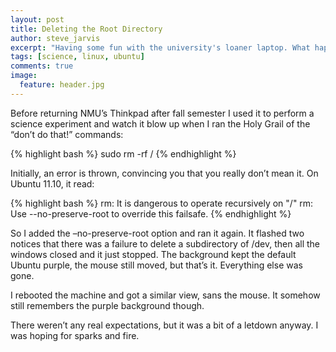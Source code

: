 ```yaml
---
layout: post
title: Deleting the Root Directory
author: steve_jarvis
excerpt: "Having some fun with the university's loaner laptop. What happens when you blow away the root directory?"
tags: [science, linux, ubuntu]
comments: true
image:
  feature: header.jpg
---
```


Before returning NMU’s Thinkpad after fall semester I used it to perform a science experiment and watch it blow up when I ran the Holy Grail of the “don’t do that!” commands:

{% highlight bash %}
sudo rm -rf /
{% endhighlight %}

Initially, an error is thrown, convincing you that you really don’t mean it. On Ubuntu 11.10, it read:

{% highlight bash %}
rm: It is dangerous to operate recursively on "/"
rm: Use --no-preserve-root to override this failsafe.
{% endhighlight %}

So I added the –no-preserve-root option and ran it again. It flashed two notices that there was a failure to delete a subdirectory of /dev, then all the windows closed and it just stopped. The background kept the default Ubuntu purple, the mouse still moved, but that’s it. Everything else was gone.

I rebooted the machine and got a similar view, sans the mouse. It somehow still remembers the purple background though.

There weren’t any real expectations, but it was a bit of a letdown anyway. I was hoping for sparks and fire.
